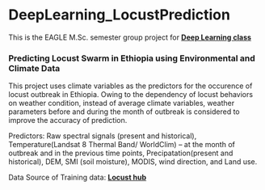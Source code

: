 # DeepLearning_LocustPrediction
This is the EAGLE M.Sc. semester group project for **[Deep Learning class](http://eagle-science.org/project/met4-advanced-programming-for-remote-sensing-and-gis/)**

### Predicting Locust Swarm in Ethiopia using Environmental and Climate Data
This project uses climate variables as the predictors for the occurence of locust outbreak in Ethiopia. Owing to the dependency of locust behaviors on weather condition, instead of average climate variables, weather parameters before and during the month of outbreak is considered to improve the accuracy of prediction.

Predictors: Raw spectral signals (present and historical), Temperature(Landsat 8 Thermal Band/ WorldClim) – at the month of outbreak and in the previous time points, 
Precipatation(present and historical), DEM, SMI (soil moisture), MODIS, wind direction, and Land use.

Data Source of Training data: **[Locust hub](https://locust-hub-hqfao.hub.arcgis.com/search?collection=Dataset)**

